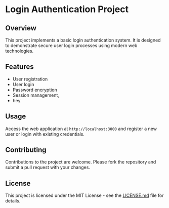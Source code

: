 # Login Authentication Project

## Overview
This project implements a basic login authentication system. It is designed to demonstrate secure user login processes using modern web technologies.

## Features
- User registration
- User login
- Password encryption
- Session management,
- hey
## Usage
Access the web application at `http://localhost:3000` and register a new user or login with existing credentials.

## Contributing
Contributions to the project are welcome. Please fork the repository and submit a pull request with your changes.

## License
This project is licensed under the MIT License - see the [LICENSE.md](LICENSE.md) file for details.
